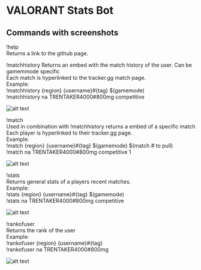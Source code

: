 # VALORANT Stats Bot

## Commands with screenshots
!help<br />
Returns a link to the github page.<br />

!matchhistory
Returns an embed with the match history of the user. Can be gamemmode specific<br />
Each match is hyperlinked to the tracker.gg match page.<br />
Example:<br />
!matchhistory {region} {username}#{tag} $(gamemode)<br />
!matchhistory na TRENTAKER4000#800mg competitive<br />

![alt text](https://i.imgur.com/j1pLq7N_d.webp?maxwidth=760&fidelity=grand)

!match<br />
Used in combination with !matchhistory returns a embed of a specific match<br />
Each player is hyperlinked to their tracker.gg page.<br />
Example:<br />
!match {region} {username}#{tag} $(gamemode) $(match # to pull)<br />
!match na TRENTAKER4000#800mg competitive 1<br />

![alt text](https://i.imgur.com/E7JBo1q_d.webp?maxwidth=760&fidelity=grand)

!stats<br />
Returns general stats of a players recent matches.<br />
Example: <br />
!stats {region} {username}#{tag} $(gamemode)<br />
!stats na TRENTAKER4000#800mg competitive<br />

![alt text](https://i.imgur.com/O6KjzY9_d.webp?maxwidth=760&fidelity=grand)

!rankofuser<br />
Returns the rank of the user<br />
Example:<br />
!rankofuser {region} {username}#{tag}<br />
!rankofuser na TRENTAKER4000#800mg<br />

![alt text](https://i.imgur.com/Yzo36CW_d.webp?maxwidth=760&fidelity=grand)
